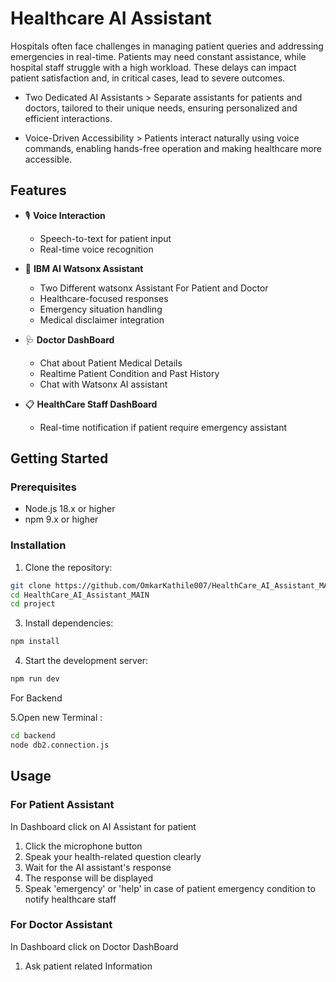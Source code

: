 # Healthcare AI Assistant

Hospitals often face challenges in managing patient queries and addressing emergencies in real-time. Patients may need constant assistance, while hospital staff struggle with a high workload. These delays can impact patient satisfaction and, in critical cases, lead to severe outcomes.
- Two Dedicated AI Assistants > Separate assistants for patients and doctors, tailored to their unique needs, ensuring personalized and efficient interactions.

- Voice-Driven Accessibility > Patients interact naturally using voice commands, enabling hands-free operation and making healthcare more accessible.


## Features

- 🎙️ **Voice Interaction**
  - Speech-to-text for patient input
  - Real-time voice recognition

- 🧠 **IBM AI Watsonx Assistant**
  - Two Different watsonx Assistant For Patient and Doctor 
  - Healthcare-focused responses
  - Emergency situation handling
  - Medical disclaimer integration
    
- 🩺 **Doctor DashBoard**
  - Chat about Patient Medical Details
  - Realtime Patient Condition and Past History
  - Chat with Watsonx AI assistant

- 📋 **HealthCare Staff DashBoard**
  - Real-time notification if patient require emergency assistant

    

## Getting Started

### Prerequisites

- Node.js 18.x or higher
- npm 9.x or higher

### Installation



1. Clone the repository:
```bash
git clone https://github.com/OmkarKathile007/HealthCare_AI_Assistant_MAIN.git
cd HealthCare_AI_Assistant_MAIN
cd project
```


3. Install dependencies:
```bash
npm install
```
4. Start the development server:
```bash
npm run dev
```

For Backend

5.Open new Terminal :
```bash
cd backend
node db2.connection.js
```

## Usage

### For Patient Assistant 
In Dashboard click on AI Assistant for patient

1. Click the microphone button 
2. Speak your health-related question clearly
3. Wait for the AI assistant's response
4. The response will be  displayed
5. Speak 'emergency' or 'help' in case of patient emergency condition to notify healthcare staff

### For Doctor Assistant
In Dashboard click on Doctor DashBoard

1. Ask patient related Information







